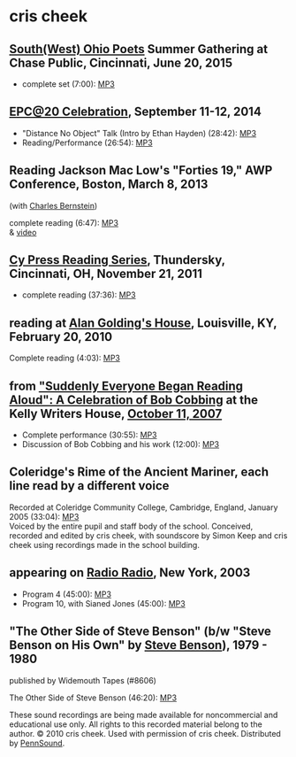 cris cheek
==========

[South(West) Ohio Poets](SWOP.php#6-20-15) Summer Gathering at Chase Public, Cincinnati, June 20, 2015
------------------------------------------------------------------------------------------------------

-   complete set (7:00): [MP3](https://media.sas.upenn.edu/pennsound/groups/SWOP-Summer-2015/SWOP_05_Cheek_Chase-Public_Cincinnati_6-20-15.mp3)

[EPC@20 Celebration](EPC-20.php), September 11-12, 2014
-------------------------------------------------------

-   "Distance No Object" Talk (Intro by Ethan Hayden) (28:42): [MP3](https://media.sas.upenn.edu/pennsound/groups/EPC-20/cheek-cris_talk_EPC-20_Buffalo_09-11-14.mp3)
-   Reading/Performance (26:54): [MP3](https://media.sas.upenn.edu/pennsound/groups/EPC-20/cheek-cris_EPC-20_Buffalo_9-11-14.mp3)

Reading Jackson Mac Low's "Forties 19," AWP Conference, Boston, March 8, 2013
-----------------------------------------------------------------------------

(with [Charles Bernstein](http://writing.upenn.edu/pennsound/x/Bernstein.html))

complete reading (6:47): [MP3](http://media.sas.upenn.edu/pennsound/authors/Bernstein/Bernstein-Creek_Forties-19_AWP-Boston_03-08-13.mp3)  
& [video](http://media.sas.upenn.edu/watch/143112)

[Cy Press Reading Series](Cy-Press.php), Thundersky, Cincinnati, OH, November 21, 2011
--------------------------------------------------------------------------------------

-   complete reading (37:36): [MP3](http://media.sas.upenn.edu/pennsound/authors/cheek/cheek-cris_Cy-Press-Reading-Series_Thundersky_Cincinnati_11-21-11.mp3)

  

reading at [Alan Golding's House](http://writing.upenn.edu/pennsound/x/Heatstrings-Golding.php), Louisville, KY, February 20, 2010
----------------------------------------------------------------------------------------------------------------------------------

Complete reading (4:03): [MP3](http://media.sas.upenn.edu/pennsound/groups/Heatstrings-Golding_2-20-10/Various_02_cris-cheek_Alan-Goldings-House_Louisville-KY_2-20-10.mp3)  

from ["Suddenly Everyone Began Reading Aloud": A Celebration of Bob Cobbing](http://writing.upenn.edu/wh/archival/events/cobbing/) at the Kelly Writers House, [October 11, 2007](http://writing.upenn.edu/wh/calendar/1007.html#11)
------------------------------------------------------------------------------------------------------------------------------------------------------------------------------------------------------------------------------------

-   Complete performance (30:55): [MP3](http://media.sas.upenn.edu/pennsound/authors/cheek/cheek-cris_Performance_Suddenly-Everyone-Began_KWH_10-11-07.mp3)
-   Discussion of Bob Cobbing and his work (12:00): [MP3](http://media.sas.upenn.edu/pennsound/authors/Cobbing/Suddenly-Everyone-Began/Cheek-Cris_05_Discussion_Suddenly-Everyone-Began_KWH_10-11-07.mp3)

  

Coleridge's Rime of the Ancient Mariner, each line read by a different voice
----------------------------------------------------------------------------

Recorded at Coleridge Community College, Cambridge, England, January 2005 (33:04): [MP3](http://media.sas.upenn.edu/pennsound/authors/cheek/Coleridge-S-T_cheek-cris_Rime-of-Ancient-Mariner_Jan-2005.mp3)  
Voiced by the entire pupil and staff body of the school. Conceived, recorded and edited by cris cheek, with soundscore by Simon Keep and cris cheek using recordings made in the school building.  
  

appearing on [Radio Radio](http://writing.upenn.edu/pennsound/x/RadioRadio.html), New York, 2003
------------------------------------------------------------------------------------------------

-   Program 4 (45:00): [MP3](http://media.sas.upenn.edu/pennsound/groups/radioradio/04_cris-cheek_Radio-Radio_NY_2003.mp3)
-   Program 10, with Sianed Jones (45:00): [MP3](http://media.sas.upenn.edu/pennsound/groups/radioradio/10_Sianed-Jones_cris-cheek_Radio-Radio_NY_2003.mp3)

  

"The Other Side of Steve Benson" (b/w "Steve Benson on His Own" by [Steve Benson](http://writing.upenn.edu/pennsound/x/Benson.php)), 1979 - 1980
------------------------------------------------------------------------------------------------------------------------------------------------

published by Widemouth Tapes (\#8606)

The Other Side of Steve Benson (46:20): [MP3](http://media.sas.upenn.edu/pennsound/authors/Benson/Benson-Steve_02_The-Other-Side-of-Steve-Benson_Cris-Cheek_1976-1980.mp3)  

These sound recordings are being made available for noncommercial and educational use only. All rights to this recorded material belong to the author.
© 2010 cris cheek. Used with permission of cris cheek. Distributed by [PennSound](http://writing.upenn.edu/pennsound/).
